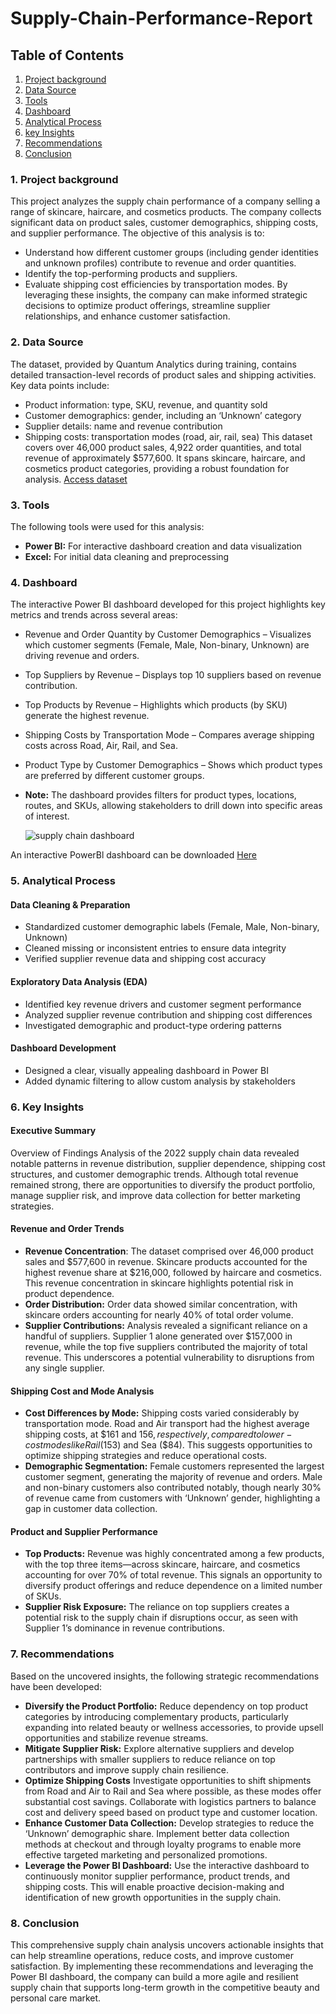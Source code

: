 # Supply-Chain-Performance-Report
## Table of Contents
1. [Project background](#1-project-background)
2. [Data Source](#2-data-source)
3. [Tools](#3-tools)
4. [Dashboard](#4-dashboard)
5. [Analytical Process](#5-analytical-process)
6. [key Insights](#6-key-insights)
7. [Recommendations](#7-recommendations)
8. [Conclusion](#8-conclusion)

### 1. Project background
This project analyzes the supply chain performance of a company selling a range of skincare, haircare, and cosmetics products. The company collects significant data on product sales, customer demographics, shipping costs, and supplier performance.
The objective of this analysis is to:
- Understand how different customer groups (including gender identities and unknown profiles) contribute to revenue and order quantities.
- Identify the top-performing products and suppliers.
- Evaluate shipping cost efficiencies by transportation modes.
By leveraging these insights, the company can make informed strategic decisions to optimize product offerings, streamline supplier relationships, and enhance customer satisfaction.

### 2. Data Source
The dataset, provided by Quantum Analytics during training, contains detailed transaction-level records of product sales and shipping activities. Key data points include:
- Product information: type, SKU, revenue, and quantity sold
- Customer demographics: gender, including an ‘Unknown’ category
- Supplier details: name and revenue contribution
- Shipping costs: transportation modes (road, air, rail, sea)
This dataset covers over 46,000 product sales, 4,922 order quantities, and total revenue of approximately $577,600. It spans skincare, haircare, and cosmetics product categories, providing a robust foundation for analysis.
<a href="https://github.com/mauree155/Supply-Chain-report/blob/main/supply%20chain%20dataset.xlsx">Access dataset</a>

### 3. Tools
The following tools  were used for this analysis:
- **Power BI:** For interactive dashboard creation and data visualization
- **Excel:** For initial data cleaning and preprocessing
### 4. Dashboard
The interactive Power BI dashboard developed for this project highlights key metrics and trends across several areas:
- Revenue and Order Quantity by Customer Demographics – Visualizes which customer segments (Female, Male, Non-binary, Unknown) are driving revenue and orders.
- Top Suppliers by Revenue – Displays top 10 suppliers based on revenue contribution.
- Top Products by Revenue – Highlights which products (by SKU) generate the highest revenue.
- Shipping Costs by Transportation Mode – Compares average shipping costs across Road, Air, Rail, and Sea.
- Product Type by Customer Demographics – Shows which product types are preferred by different customer groups.
- **Note:** The dashboard provides filters for product types, locations, routes, and SKUs, allowing stakeholders to drill down into specific areas of interest.

  ![supply chain dashboard](https://github.com/user-attachments/assets/673613c3-73ac-4a50-9bda-1e6551e0dbf7)

  
An interactive PowerBl dashboard can be downloaded <a href="https://app.powerbi.com/groups/me/reports/72fd70d1-5f68-4be5-9b48-db9de1fd29f9/ReportSection?experience=power-bi&clientSideAuth=0">Here</a>
 
 ### 5. Analytical Process
#### Data Cleaning & Preparation
- Standardized customer demographic labels (Female, Male, Non-binary, Unknown)
- Cleaned missing or inconsistent entries to ensure data integrity
- Verified supplier revenue data and shipping cost accuracy

#### Exploratory Data Analysis (EDA)
- Identified key revenue drivers and customer segment performance
- Analyzed supplier revenue contribution and shipping cost differences
- Investigated demographic and product-type ordering patterns
#### Dashboard Development
-  Designed a clear, visually appealing dashboard in Power BI
-  Added dynamic filtering to allow custom analysis by stakeholders

### 6. Key Insights
#### Executive Summary
Overview of Findings
Analysis of the 2022 supply chain data revealed notable patterns in revenue distribution, supplier dependence, shipping cost structures, and customer demographic trends. Although total revenue remained strong, there are opportunities to diversify the product portfolio, manage supplier risk, and improve data collection for better marketing strategies.

#### Revenue and Order Trends
- **Revenue Concentration**:
The dataset comprised over 46,000 product sales and $577,600 in revenue. Skincare products accounted for the highest revenue share at $216,000, followed by haircare and cosmetics. This revenue concentration in skincare highlights potential risk in product dependence.
- **Order Distribution:**
Order data showed similar concentration, with skincare orders accounting for nearly 40% of total order volume.
- **Supplier Contributions:**
Analysis revealed a significant reliance on a handful of suppliers. Supplier 1 alone generated over $157,000 in revenue, while the top five suppliers contributed the majority of total revenue. This underscores a potential vulnerability to disruptions from any single supplier.

#### Shipping Cost and Mode Analysis
- **Cost Differences by Mode:**
Shipping costs varied considerably by transportation mode. Road and Air transport had the highest average shipping costs, at $161 and $156, respectively, compared to lower-cost modes like Rail ($153) and Sea ($84). This suggests opportunities to optimize shipping strategies and reduce operational costs.
- **Demographic Segmentation:**
Female customers represented the largest customer segment, generating the majority of revenue and orders. Male and non-binary customers also contributed notably, though nearly 30% of revenue came from customers with ‘Unknown’ gender, highlighting a gap in customer data collection.

#### Product and Supplier Performance
- **Top Products:**
Revenue was highly concentrated among a few products, with the top three items—across skincare, haircare, and cosmetics accounting for over 70% of total revenue. This signals an opportunity to diversify product offerings and reduce dependence on a limited number of SKUs.
- **Supplier Risk Exposure:**
The reliance on top suppliers creates a potential risk to the supply chain if disruptions occur, as seen with Supplier 1’s dominance in revenue contributions.

### 7. Recommendations
Based on the uncovered insights, the following strategic recommendations have been developed:
- **Diversify the Product Portfolio:**
Reduce dependency on top product categories by introducing complementary products, particularly expanding into related beauty or wellness accessories, to provide upsell opportunities and stabilize revenue streams.
- **Mitigate Supplier Risk:**
Explore alternative suppliers and develop partnerships with smaller suppliers to reduce reliance on top contributors and improve supply chain resilience.
- **Optimize Shipping Costs**
Investigate opportunities to shift shipments from Road and Air to Rail and Sea where possible, as these modes offer substantial cost savings. Collaborate with logistics partners to balance cost and delivery speed based on product type and customer location.
- **Enhance Customer Data Collection:**
Develop strategies to reduce the ‘Unknown’ demographic share. Implement better data collection methods at checkout and through loyalty programs to enable more effective targeted marketing and personalized promotions.
- **Leverage the Power BI Dashboard:**
Use the interactive dashboard to continuously monitor supplier performance, product trends, and shipping costs. This will enable proactive decision-making and identification of new growth opportunities in the supply chain.

### 8. Conclusion
This comprehensive supply chain analysis uncovers actionable insights that can help streamline operations, reduce costs, and improve customer satisfaction. By implementing these recommendations and leveraging the Power BI dashboard, the company can build a more agile and resilient supply chain that supports long-term growth in the competitive beauty and personal care market.

